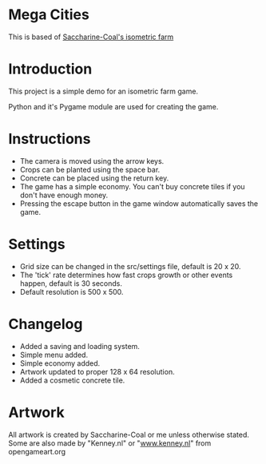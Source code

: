 # Mega Cities

This is based of [Saccharine-Coal's isometric farm](https://github.com/Saccharine-Coal/Isometric-Farm-Demo)

# Introduction
This project is a simple demo for an isometric farm game. 

Python and it's Pygame module are used for creating the game.

# Instructions
- The camera is moved using the arrow keys.
- Crops can be planted using the space bar.
- Concrete can be placed using the return key.
- The game has a simple economy. You can't buy concrete tiles if you don't have enough money.
- Pressing the escape button in the game window automatically saves the game.

# Settings
- Grid size can be changed in the src/settings file, default is 20 x 20.
- The 'tick' rate determines how fast crops growth or other events happen, default is 30 seconds.
- Default resolution is 500 x 500.

# Changelog
- Added a saving and loading system.
- Simple menu added.
- Simple economy added.
- Artwork updated to proper 128 x 64 resolution.
- Added a cosmetic concrete tile.

# Artwork
All artwork is created by Saccharine-Coal or me unless otherwise stated.
Some are also made by "Kenney.nl" or "www.kenney.nl" from opengameart.org